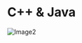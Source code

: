 # C++ & Java
![Image2](https://media.istockphoto.com/id/1164386039/photo/howrah-bridge-on-river-ganges-at-kolkata-at-twilight-with-moody-sky.jpg?s=612x612&w=0&k=20&c=CHrNWdInFSDyERdvgd0f8935hZcBQU6lbYCE4LlXqUY=)
